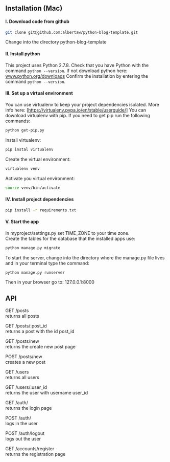 ## Installation (Mac)

#### I. Download code from github  

```bash
git clone git@github.com:albertaw/python-blog-template.git
```

Change into the directory python-blog-template

#### II. Install python
This project uses Python 2.7.8.  Check that you have Python with the command
`python --version`.  If not download python here: www.python.org/downloads
Confirm the installation by entering the command `python --version`.


#### III. Set up a virtual environment
You can use virtualenv to keep your project dependencies isolated. More info here:
[https://virtualenv.pypa.io/en/stable/userguide/]
You can download virtualenv with pip. If you need to get pip run the following commands: 
```bash
python get-pip.py
```

Install virtualenv:
```bash
pip instal virtualenv
```

Create the virtual environment:
```bash
virtualenv venv
```

Activate you virtual environment:
```bash
source venv/bin/activate
```


#### IV. Install project dependencies
```bash
pip install -r requirements.txt
```


#### V. Start the app

In myproject/settings.py set TIME_ZONE to your time zone.  
Create the tables for the database that the installed apps use: 
```bash
python manage.py migrate
```

To start the server, change into the directory where the manage.py file lives
and in your terminal type the command:
```bash
python manage.py runserver
```
Then in your browser go to: 127.0.0.1:8000


## API

GET /posts  
returns all posts

GET /posts/:post_id  
returns a post with the id post_id

GET /posts/new  
returns the create new post page

POST /posts/new  
creates a new post

GET /users  
returns all users

GET /users/:user_id  
returns the user with username user_id

GET /auth/  
returns the login page

POST /auth/  
logs in the user

POST /auth/logout  
logs out the user

GET /accounts/register  
returns the registration page

